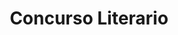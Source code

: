 ---
layout: proyectos
title: Concurso Literario
nameurl: concursoliterario
description: OAJNU concibe a este proyecto como un espacio de investigación, opinión, expresión y reflexión sobre problemáticas sociales actuales, locales y globales. Este concurso pretende acercar e interesar a las y los jóvenes por la lectura, la investigación y la escritura; promoviendo la creatividad y la libre expresión de pensamiento a través de la producción literaria. A través de la escritura de ensayos, confiamos en que estaremos aportando a la formación de Jóvenes con espíritu crítico, mediante la argumentación que cada uno de ellos desarrollarán en sus ensayos. El Concurso Literario abre un espacio que promueve la expresión de los jóvenes estudiantes de nivel medio acerca de temáticas actuales de trascendencia global y local y de esta manera, los jóvenes de toda la República pueden expresarse sobre la temática que cada año se plantea y asumen el desafío de dar su visión sobre la misma.
photospastevents: 
sedes:
  - buenosaires
  - cordoba
  - mendoza
  - rosario
  - salta
  - corrientes
  - sanjuan
  - chaco
  - tucuman
objectives: 
target: 
linkinscription: 
# faq:
#   - pregunta: "¿Pregunta?"
#     respuesta: "Respuesta"
#   - pregunta: "¿Pregunta?"
#     respuesta: "Respuesta"
---